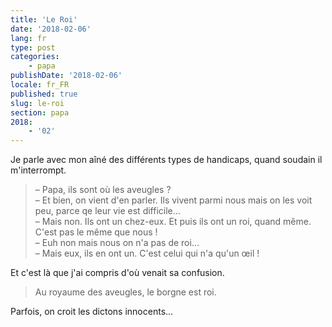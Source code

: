 ```yaml
---
title: 'Le Roi'
date: '2018-02-06'
lang: fr
type: post
categories:
    - papa
publishDate: '2018-02-06'
locale: fr_FR
published: true
slug: le-roi
section: papa
2018:
    - '02'
---
```


Je parle avec mon aîné des différents types de handicaps, quand soudain il m'interrompt.

<!--more-->

> – Papa, ils sont où les aveugles ?  
> – Et bien, on vient d'en parler. Ils vivent parmi nous mais on les voit peu, parce qe leur vie est difficile…  
> – Mais non. Ils ont un chez-eux. Et puis ils ont un roi, quand même. C'est pas le même que nous !  
> – Euh non mais nous on n'a pas de roi…  
> – Mais eux, ils en ont un. C'est celui qui n'a qu'un œil !  

Et c'est là que j'ai compris d'où venait sa confusion.

> Au royaume des aveugles, le borgne est roi.

Parfois, on croit les dictons innocents…